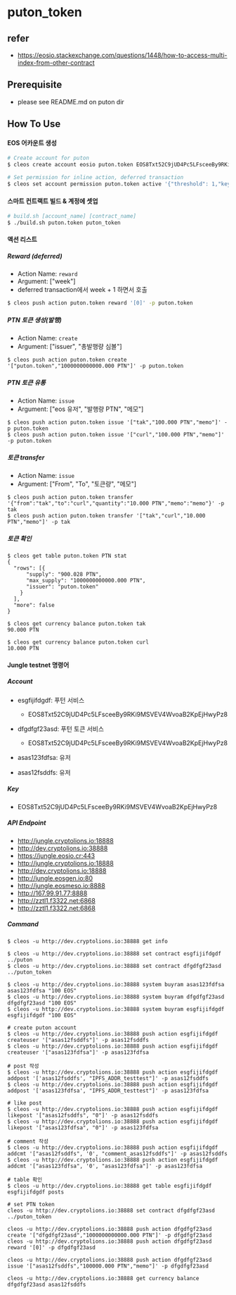 # puton_token

## refer
- https://eosio.stackexchange.com/questions/1448/how-to-access-multi-index-from-other-contract

## Prerequisite
- please see README.md on puton dir

## How To Use

#### EOS 어카운트 생성

```sh
# Create account for puton
$ cleos create account eosio puton.token EOS8Txt52C9jUD4Pc5LFsceeBy9RKi9MSVEV4WvoaB2KpEjHwyPz8 EOS8Txt52C9jUD4Pc5LFsceeBy9RKi9MSVEV4WvoaB2KpEjHwyPz8

# Set permission for inline action, deferred transaction
$ cleos set account permission puton.token active '{"threshold": 1,"keys": [{"key": "EOS8Txt52C9jUD4Pc5LFsceeBy9RKi9MSVEV4WvoaB2KpEjHwyPz8","weight": 1}],"accounts": [{"permission":{"actor":"puton.token","permission":"eosio.code"},"weight":1}]}' owner -p puton.token

```

#### 스마트 컨트랙트 빌드 & 계정에 셋업

```sh
# build.sh [account_name] [contract_name]
$ ./build.sh puton.token puton_token
```

#### 액션 리스트

##### Reward (deferred)

- Action Name: ```reward```
- Argument: ["week"]
- deferred transaction에서 week + 1 하면서 호출
 
```sh
$ cleos push action puton.token reward '[0]' -p puton.token
```

##### PTN 토큰 생성(발행)

- Action Name: ```create```
- Argument: ["issuer", "총발행량 심볼"]

```
$ cleos push action puton.token create '["puton.token","1000000000000.000 PTN"]' -p puton.token
```

##### PTN 토큰 유통

- Action Name: ```issue```
- Argument: ["eos 유저", "발행량 PTN", "메모"]

```
$ cleos push action puton.token issue '["tak","100.000 PTN","memo"]' -p puton.token
$ cleos push action puton.token issue '["curl","100.000 PTN","memo"]' -p puton.token
```

##### 토큰 transfer 

- Action Name: ```issue```
- Argument: ["From", "To", "토큰량", "메모"]

```
$ cleos push action puton.token transfer '{"from":"tak","to":"curl","quantity":"10.000 PTN","memo":"memo"}' -p tak
$ cleos push action puton.token transfer '["tak","curl","10.000 PTN","memo"]' -p tak
```

##### 토큰 확인

```
$ cleos get table puton.token PTN stat
{
  "rows": [{
      "supply": "900.028 PTN",
      "max_supply": "1000000000000.000 PTN",
      "issuer": "puton.token"
    }
  ],
  "more": false
}

$ cleos get currency balance puton.token tak
90.000 PTN

$ cleos get currency balance puton.token curl
10.000 PTN
```


#### Jungle testnet 명령어 
 
##### Account
- esgfijifdgdf: 푸턴 서비스
  - EOS8Txt52C9jUD4Pc5LFsceeBy9RKi9MSVEV4WvoaB2KpEjHwyPz8
- dfgdfgf23asd: 푸턴 토큰 서비스
  - EOS8Txt52C9jUD4Pc5LFsceeBy9RKi9MSVEV4WvoaB2KpEjHwyPz8

- asas123fdfsa: 유저
- asas12fsddfs: 유저


##### Key
- EOS8Txt52C9jUD4Pc5LFsceeBy9RKi9MSVEV4WvoaB2KpEjHwyPz8

##### API Endpoint
- http://jungle.cryptolions.io:18888
- http://dev.cryptolions.io:38888
- https://jungle.eosio.cr:443
- http://jungle.cryptolions.io:18888
- http://dev.cryptolions.io:18888
- http://jungle.eosgen.io:80
- http://jungle.eosmeso.io:8888
- http://167.99.91.77:8888
- http://zztl1.f3322.net:6868
- http://zztl1.f3322.net:6868

##### Command

```
$ cleos -u http://dev.cryptolions.io:38888 get info

$ cleos -u http://dev.cryptolions.io:38888 set contract esgfijifdgdf ../puton
$ cleos -u http://dev.cryptolions.io:38888 set contract dfgdfgf23asd ../puton_token

$ cleos -u http://dev.cryptolions.io:38888 system buyram asas123fdfsa asas123fdfsa "100 EOS"
$ cleos -u http://dev.cryptolions.io:38888 system buyram dfgdfgf23asd dfgdfgf23asd "100 EOS"
$ cleos -u http://dev.cryptolions.io:38888 system buyram esgfijifdgdf esgfijifdgdf "100 EOS"
```

```
# create puton account 
$ cleos -u http://dev.cryptolions.io:38888 push action esgfijifdgdf createuser '["asas12fsddfs"]' -p asas12fsddfs
$ cleos -u http://dev.cryptolions.io:38888 push action esgfijifdgdf createuser '["asas123fdfsa"]' -p asas123fdfsa

# post 작성
$ cleos -u http://dev.cryptolions.io:38888 push action esgfijifdgdf addpost '['asas12fsddfs', "IPFS_ADDR_testtest"]' -p asas12fsddfs
$ cleos -u http://dev.cryptolions.io:38888 push action esgfijifdgdf addpost '['asas123fdfsa', "IPFS_ADDR_testtest"]' -p asas123fdfsa

# like post
$ cleos -u http://dev.cryptolions.io:38888 push action esgfijifdgdf likepost '["asas12fsddfs", "0"]' -p asas12fsddfs
$ cleos -u http://dev.cryptolions.io:38888 push action esgfijifdgdf likepost '["asas123fdfsa", "0"]' -p asas123fdfsa

# comment 작성
$ cleos -u http://dev.cryptolions.io:38888 push action esgfijifdgdf addcmt '["asas12fsddfs", '0', "comment_asas12fsddfs"]' -p asas12fsddfs
$ cleos -u http://dev.cryptolions.io:38888 push action esgfijifdgdf addcmt '["asas123fdfsa", '0', "asas123fdfsa"]' -p asas123fdfsa

# table 확인
$ cleos -u http://dev.cryptolions.io:38888 get table esgfijifdgdf esgfijifdgdf posts
```

```
# set PTN token
cleos -u http://dev.cryptolions.io:38888 set contract dfgdfgf23asd ../puton_token

cleos -u http://dev.cryptolions.io:38888 push action dfgdfgf23asd create '["dfgdfgf23asd","1000000000000.000 PTN"]' -p dfgdfgf23asd
cleos -u http://dev.cryptolions.io:38888 push action dfgdfgf23asd reward '[0]' -p dfgdfgf23asd

cleos -u http://dev.cryptolions.io:38888 push action dfgdfgf23asd issue '["asas12fsddfs","100000.000 PTN","memo"]' -p dfgdfgf23asd

cleos -u http://dev.cryptolions.io:38888 get currency balance dfgdfgf23asd asas12fsddfs
```
